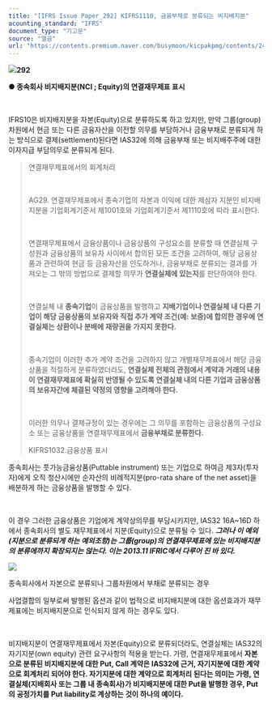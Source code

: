 ```yaml
---
title: "[IFRS Issue Paper_292] KIFRS1110, 금융부채로 분류되는 비지배지분"
acounting_standard: "IFRS"
document_type: "기고문"
source: "엘곰"
url: "https://contents.premium.naver.com/busymoon/kicpakpmg/contents/241114162818922wp"
---
```

![](https://n2.news.naver.com/l.gif?type=content)**292**

**● 종속회사 비지배지분(NCI ; Equity)의 연결재무제표 표시**

**​**

IFRS10은 비지배지분을 자본(Equity)으로 분류하도록 하고 있지만, 만약 그룹(group) 차원에서 현금 또는 다른 금융자산을 이전할 의무를 부담하거나 금융부채로 분류되게 하는 방식으로 결제(settlement)된다면 IAS32에 의해 금융부채 또는 비지배주주에 대한 이자지급 부담의무로 분류되게 된다.

> 연결재무제표에서의 회계처리
> 
> ​
> 
> AG29. 연결재무제표에서 종속기업의 자본과 이익에 대한 제삼자 지분인 비지배지분을 기업회계기준서 제1001호와 기업회계기준서 제1110호에 따라 표시한다.
> 
> ​
> 
> 연결재무제표에서 금융상품이나 금융상품의 구성요소를 분류할 때 연결실체 구성원과 금융상품의 보유자 사이에서 합의된 모든 조건을 고려하여, 해당 금융상품과 관련하여 현금 등 금융자산을 인도하거나, 금융부채로 분류되는 결과를 가져오는 그 밖의 방법으로 결제할 의무가 **연결실체에 있는지**를 판단하여야 한다.
> 
> ​
> 
> 연결실체 내 **종속기업**이 금융상품을 발행하고 **지배기업이나 연결실체 내 다른 기업이 해당 금융상품의 보유자와 직접 추가 계약 조건(예: 보증)에 합의한 경우에 연결실체는 상환이나 분배에 재량권을 가지지 못한다.**
> 
> **​**
> 
> 종속기업이 이러한 추가 계약 조건을 고려하지 않고 개별재무제표에서 해당 금융상품을 적절하게 분류하였더라도, **연결실체 전체의 관점에서 계약과 거래의 내용이 연결재무제표에 확실히 반영될 수 있도록 연결실체 내의 다른 기업과 금융상품의 보유자간에 체결된 약정의 영향을 고려해야 한다.**
> 
> ​
> 
> 이러한 의무나 결제규정이 있는 경우에는 그 의무를 포함하는 금융상품의 구성요소 또는 금융상품을 연결재무제표에서 **금융부채로 분류한다.**
> 
> KIFRS1032.금융상품 표시

종속회사는 풋가능금융상품(Puttable instrument) 또는 기업으로 하여금 제3자(투자자)에게 오직 청산시에만 순자산의 비례적지분(pro-rata share of the net asset)을 배분하게 하는 금융상품을 발행할 수 있다.

​

이 경우 그러한 금융상품은 기업에게 계약상의무를 부담시키지만, IAS32 16A~16D 하에서 종속회사의 별도 재무제표에서 지분(Equity)으로 분류될 수 있다. ***그러나 이 예외(지분으로 분류되게 하는 예외조항)는 그룹(group)의 연결재무제표에 있는 비지배지분의 분류에까지 확장되지는 않는다. 이는 2013.11 IFRIC에서 다루어 진 바 있다.***

![](https://scs-phinf.pstatic.net/MjAyNDExMTRfMjg4/MDAxNzMxNTY4MDA4MTgx.GphzCT4qjaRnLzhXv13Gn9afSCwsSCOj2J4pp2IYNbcg.aDFfrEmUQQh0rQZlUUwj17Tl2zhfMsH2lisRRyfMLQAg.PNG/image.png?type=w800)

종속회사에서 자본으로 분류되나 그룹차원에서 부채로 분류되는 경우

사업결합의 일부로써 발행된 옵션과 같이 법적으로 비지배지분에 대한 옵션효과가 재무제표에는 비지배지분으로 인식되지 않게 하는 경우도 있다.

​

비지배지분이 연결재무제표에서 자본(Equity)으로 분류되더라도, 연결실체는 IAS32의 자기지분(own equity) 관련 요구사항의 적용을 받는다. 가령, 연결재무제표에서 **자본으로 분류된 비지배지분에 대한 Put, Call 계약은 IAS32에 근거, 자기지분에 대한 계약으로 회계처리 되어야 한다. 자기지분에 대한 계약으로 회계처리 된다는 의미는 가령, 연결실체(지배회사 또는 그룹 내 종속회사)가 비지배지분에 대한 Put을 발행한 경우, Put의 공정가치를 Put liability로 계상하는 것이 하나의 예이다.**

​

​